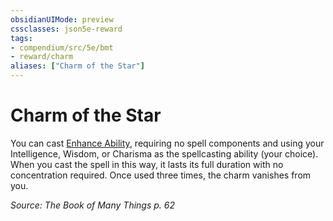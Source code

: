 ```yaml
---
obsidianUIMode: preview
cssclasses: json5e-reward
tags:
- compendium/src/5e/bmt
- reward/charm
aliases: ["Charm of the Star"]
---
```

# Charm of the Star

You can cast [Enhance Ability](z_compendium/spells/enhance-ability.md), requiring no spell components and using your Intelligence, Wisdom, or Charisma as the spellcasting ability (your choice). When you cast the spell in this way, it lasts its full duration with no concentration required. Once used three times, the charm vanishes from you.

*Source: The Book of Many Things p. 62*